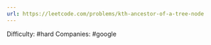 ```yaml
---
url: https://leetcode.com/problems/kth-ancestor-of-a-tree-node
---
```


Difficulty: #hard
Companies: #google